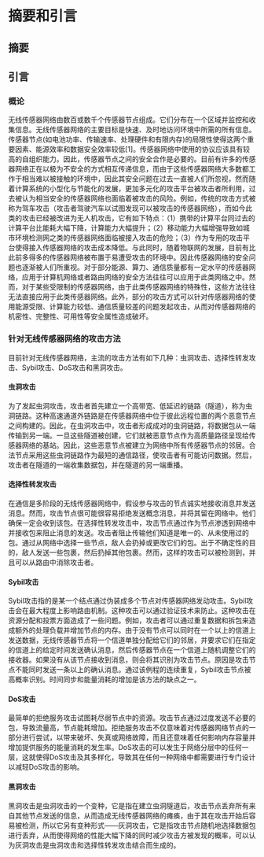 # 摘要和引言

## 摘要

## 引言

### 概论

无线传感器网络由数百或数千个传感器节点组成。它们分布在一个区域并监控和收集信息。无线传感器网络的主要目标是快速、及时地访问环境中所需的所有信息。传感器节点(如电池功率、传输速率、处理硬件和有限内存)的局限性使得这两个重要因素、能源效率和数据安全效率较低[1]。传感器网络中使用的协议应该具有较高的自组织能力。因此，传感器节点之间的安全合作是必要的。目前有许多的传感器网络正在以极为不安全的方式相互传递信息，而由于这些传感器网络大多数都工作于相当难以被接触的环境中，因此其安全问题在过去一直被人们所忽视，然而随着计算系统的小型化与节能化的发展，更加多元化的攻击平台被攻击者所利用，过去被认为相当安全的传感器网络也面临着被攻击的风险。例如，传统的攻击方式被称为驾车攻击（攻击者驾驶汽车以试图发现可以被攻击的传感器网络），而如今此类的攻击已经被改进为无人机攻击，它有如下特点：（1）携带的计算平台同过去的计算平台比能耗大幅下降，计算能力大幅提升；（2）移动能力大幅增强导致如城市环境检测网之类的传感器网络面临被接入攻击的危险；（3）作为专用的攻击平台使得接入传感器网络的攻击成本降低。与此同时，随着物联网的发展，目前有比此前多得多的传感器网络被布置于易遭受攻击的环境中。因此传感器网络的安全问题也逐渐被人们所重视。对于部分能源、算力、通信质量都有一定水平的传感器网络，应用于计算机网络或者路由网络的安全方法往往可以应用于此类网络之中。然而，对于某些受限制的传感器网络，由于此类传感器网络的特殊性，这些方法往往无法直接应用于此类传感器网络。此外，部分的攻击方式可以针对传感器网络的使用能源受限、计算能力较低、通信质量较差的问题发起攻击，从而对传感器网络的机密性、完整性、可用性等安全属性造成破坏。

### 针对无线传感器网络的攻击方法

目前针对无线传感器网络，主流的攻击方法有如下几种：虫洞攻击、选择性转发攻击、Sybil攻击、DoS攻击和黑洞攻击。

#### 虫洞攻击

为了发起虫洞攻击，攻击者首先建立一个高带宽、低延迟的链路（隧道），称为虫洞链路。这种高速通道外链路是在传感器网络中位于彼此远程位置的两个恶意节点之间构建的。因此，在虫洞攻击中，攻击者形成成对的虫洞链路，将数据包从一端传输到另一端。一旦这些隧道被创建，它们就被恶意节点作为高质量路径呈现给传感器网络的基站。因此，这些恶意节点被建立为网络中所有传感器节点的邻居。合法节点采用这些虫洞链路作为最短的通信路径，使攻击者有可能访问数据。然后，攻击者在隧道的一端收集数据包，并在隧道的另一端重播。

#### 选择性转发攻击

在通信是多阶段的无线传感器网络中，假设参与攻击的节点诚实地接收消息并发送消息。然而，攻击节点很可能很容易拒绝发送概念消息，并将其留在网络中。他们确保一定会收到该包。在选择性转发攻击中，攻击节点通过作为节点渗透到网络中并接收包来阻止消息的发送。攻击者阻止传输他们知道是唯一的、从未使用过的包。通过从网络中选择一些节点，敌人会扔掉或更改它们的包。出于不确定性的目的，敌人发送一些包裹，然后扔掉其他包裹。然而，这样的攻击可以被检测到，并且可以从路由中消除攻击者。

#### Sybil攻击

Sybil攻击指的是某一个结点通过伪装成多个节点对传感器网络发动攻击。Sybil攻击会在最大程度上影响路由机制。这种攻击可以通过验证技术来防止。这种攻击在资源分配和投票方面造成了一些问题。例如，攻击者可以通过重复数据和拆包来造成额外的处理负载并增加节点的内存。由于没有节点可以同时在一个以上的信道上发送数据，无线传感器节点将一个信道单独分配给它们的邻居，并要求它们在指定的信道上的给定时间发送确认消息，然后传感器节点在一个信道上随机调整它们的接收器。如果没有从该节点接收到消息，则会将其识别为攻击节点。原因是攻击节点不能同时发送一条以上的确认消息。通过该例程的连续重复，Sybil攻击节点被高概率识别。时间同步和能量消耗的增加是该方法的缺点之一。

#### DoS攻击

最简单的拒绝服务攻击试图耗尽弱节点中的资源。攻击节点通过过度发送不必要的包，导致流量高，节点能耗增加。拒绝服务攻击不仅意味着对传感器网络节点的一部分进行尝试，以带来破坏、失真或网络故障，而且还意味着任何影响内存容量并增加提供服务的能量消耗的发生率。DoS攻击的可以发生于网络分层中的任何一层，这就使得DoS攻击及其多样化，导致其在任何一种网络中都需要进行专门设计以减轻DoS攻击的影响。

#### 黑洞攻击

黑洞攻击是虫洞攻击的一个变种，它是指在建立虫洞隧道后，攻击节点丢弃所有来自其他节点发送的信息，从而造成无线传感器网络的瘫痪，由于其在攻击开始后容易被检测，所以它另有变种形式——灰洞攻击，它是指攻击节点随机地选择数据包进行丢弃，从而使得网络的性能大幅下降的同时减少攻击方被发现的概率，可以认为灰洞攻击是虫洞攻击和选择性转发攻击结合而生成的。
